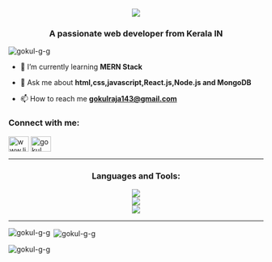 
<!-- Animated Header with Typing Effect -->
<h1 align="center">
    <img src="https://readme-typing-svg.herokuapp.com/?font=Righteous&size=35&center=true&vCenter=true&width=500&height=70&duration=4000&lines=Hi+There!+👋;+I'm+Gokul+GG!;" />
</h1>
<h3 align="center">A passionate web developer from Kerala IN</h3>

<p align="left"> <img src="https://komarev.com/ghpvc/?username=gokul-g-g&label=Profile%20views&color=0e75b6&style=flat" alt="gokul-g-g" /> </p>

<!--<p align="left"> <a href="https://github.com/ryo-ma/github-profile-trophy"><img src="https://github-profile-trophy.vercel.app/?username=gokul-g-g" alt="gokul-g-g" /></a> </p> -->

- 🌱 I’m currently learning **MERN Stack**

- 💬 Ask me about **html,css,javascript,React.js,Node.js and MongoDB**

- 📫 How to reach me **gokulraja143@gmail.com**

<h3 align="left">Connect with me:</h3>
<p align="left">
  <!-- LinkedIn -->
<a href="https://linkedin.com/in/gokul-g-g-4733b8313
" target="blank"><img align="center" src="https://skillicons.dev/icons?i=linkedin" alt="www.linkedin.com/in/gokul-g-g-4733b8313" height="30" width="40" /></a>
  <!-- Stack Overflow -->
<a href="https://stackoverflow.com/users/gokul gopi" target="blank"><img align="center" src="https://skillicons.dev/icons?i=stackoverflow" alt="gokul gopi" height="30" width="40" /></a>
</p>

   <!-- Divider -->
<hr/>
<h3 align="center">Languages and Tools:</h3>
<div align="center">
    <!-- First Row of Icons (Frontend & Design Tools) -->
    <img src="https://skillicons.dev/icons?i=react,bootstrap,html,css,tailwind" /><br>
    <!-- Second Row of Icons (Backend & Database Tools) -->
    <img src="https://skillicons.dev/icons?i=nodejs,javascript,express,mongodb,c,cpp,java,nextjs,mysql,npm,vite" /><br>
    <!-- Others-->
    <img src="https://skillicons.dev/icons?i=arduino,notion,codepen,vscode,eclipse,github,figma,git,gitlab,netlify,kali,postman" /><br>
</div>
<hr/>
<p><img align="left" src="https://github-readme-stats.vercel.app/api/top-langs?username=gokul-g-g&show_icons=true&locale=en&layout=compact" alt="gokul-g-g" /></p>

<p>&nbsp;<img align="center" src="https://github-readme-stats.vercel.app/api?username=gokul-g-g&show_icons=true&locale=en" alt="gokul-g-g" /></p>

<p><img align="center" src="https://github-readme-streak-stats.herokuapp.com/?user=gokul-g-g&" alt="gokul-g-g" /></p>

